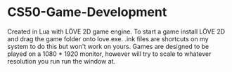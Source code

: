 # CS50-Game-Development
Created in Lua with LÖVE 2D game engine.
To start a game install LÖVE 2D and drag the game folder onto love.exe. .ink files are shortcuts on my system to do this but won't work on yours.
Games are designed to be played on a 1080 * 1920 monitor, however will try to scale to whatever resolution you run run the window at.